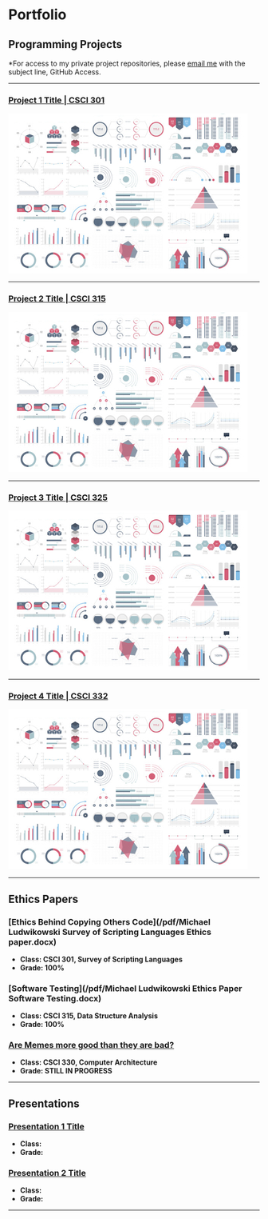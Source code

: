 Portfolio
=========

Programming Projects
--------------------

*For access to my private project repositories, please [email me](mailto:MRLudwikowski@csustudent.net?subject=GitHub%20Access) with the subject line, GitHub Access.

---
### [Project 1 Title | CSCI 301](project1)

![Project 1 Thumbnail Name](images/dummy_thumbnail.jpg)

---
### [Project 2 Title | CSCI 315](project1)

![Project 2 Thumbnail Name](images/dummy_thumbnail.jpg)

---
### [Project 3 Title | CSCI 325](project1)

![Project 3 Thumbnail Name](images/dummy_thumbnail.jpg)

---
### [Project 4 Title | CSCI 332](project1)

![Project 4 Thumbnail Name](images/dummy_thumbnail.jpg)

---

Ethics Papers
-------------

### [Ethics Behind Copying Others Code](/pdf/Michael Ludwikowski Survey of Scripting Languages Ethics paper.docx)

-   **Class: CSCI 301, Survey of Scripting Languages**  
-   **Grade: 100%**

### [Software Testing](/pdf/Michael Ludwikowski Ethics Paper Software Testing.docx)

-   **Class: CSCI 315, Data Structure Analysis** 
-   **Grade: 100%**

### [Are Memes more good than they are bad?](/pdf/sample_presentation.pdf)

-   **Class: CSCI 330, Computer Architecture** 
-   **Grade: STILL IN PROGRESS**

---

Presentations
-------------

### [Presentation 1 Title](/pdf/sample_presentation.pdf)

- **Class:** 
- **Grade:**


### [Presentation 2 Title](/pdf/sample_presentation.pdf)

- **Class:** 
- **Grade:**

---
<!-- Remove above link if you don't want to attributive -->
